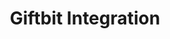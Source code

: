 ---
title: Giftbit Integration
integrationName: Giftbit
logo: giftbit-integration.png
isHighlighted: false
slug: giftbit
highlights: |
    Giftbit allows you to buy, send, and track digital gift card orders. Referral SaaSquatch's Giftbit integration enables you to automatically reward your referral participants with gift cards.
keyFeatures:
 - Hands-off reward generation, fullfillment, and redemption.
 - Automatically send referral participants their gift card redemtion codes by email.
 - Uses a native integration built by SaaSquatch directly on Giftbit's API
moreInfo:
 - "[Giftbit Quickstart Guide](/developer/giftbit)"
category: landingPage
template: intergrationLander.html
---
